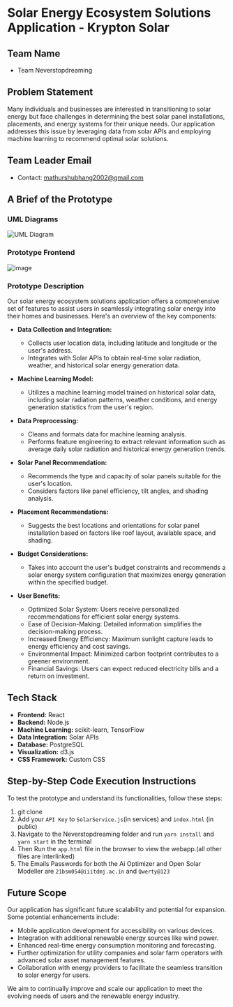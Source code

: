 # Solar Energy Ecosystem Solutions Application - Krypton Solar

## Team Name

- Team Neverstopdreaming

## Problem Statement

Many individuals and businesses are interested in transitioning to solar energy but face challenges in determining the best solar panel installations, placements, and energy systems for their unique needs. Our application addresses this issue by leveraging data from solar APIs and employing machine learning to recommend optimal solar solutions.

## Team Leader Email

- Contact: mathurshubhang2002@gmail.com

## A Brief of the Prototype

### UML Diagrams

![UML Diagram](https://i.ibb.co/jMjdBd2/Untitled-Diagram-drawio.png)

### Prototype Frontend

![image](https://github.com/semi-infiknight/Code-with-Google-Maps/assets/97100765/151c1e4c-e7cc-47a7-aafe-650ff4b52859)

### Prototype Description

Our solar energy ecosystem solutions application offers a comprehensive set of features to assist users in seamlessly integrating solar energy into their homes and businesses. Here's an overview of the key components:

- **Data Collection and Integration:**

  - Collects user location data, including latitude and longitude or the user's address.
  - Integrates with Solar APIs to obtain real-time solar radiation, weather, and historical solar energy generation data.

- **Machine Learning Model:**

  - Utilizes a machine learning model trained on historical solar data, including solar radiation patterns, weather conditions, and energy generation statistics from the user's region.

- **Data Preprocessing:**

  - Cleans and formats data for machine learning analysis.
  - Performs feature engineering to extract relevant information such as average daily solar radiation and historical energy generation trends.

- **Solar Panel Recommendation:**

  - Recommends the type and capacity of solar panels suitable for the user's location.
  - Considers factors like panel efficiency, tilt angles, and shading analysis.

- **Placement Recommendations:**

  - Suggests the best locations and orientations for solar panel installation based on factors like roof layout, available space, and shading.

- **Budget Considerations:**

  - Takes into account the user's budget constraints and recommends a solar energy system configuration that maximizes energy generation within the specified budget.

- **User Benefits:**
  - Optimized Solar System: Users receive personalized recommendations for efficient solar energy systems.
  - Ease of Decision-Making: Detailed information simplifies the decision-making process.
  - Increased Energy Efficiency: Maximum sunlight capture leads to energy efficiency and cost savings.
  - Environmental Impact: Minimized carbon footprint contributes to a greener environment.
  - Financial Savings: Users can expect reduced electricity bills and a return on investment.

## Tech Stack

- **Frontend:** React
- **Backend:** Node.js
- **Machine Learning:** scikit-learn, TensorFlow
- **Data Integration:** Solar APIs
- **Database:** PostgreSQL
- **Visualization:** d3.js
- **CSS Framework:** Custom CSS

## Step-by-Step Code Execution Instructions

To test the prototype and understand its functionalities, follow these steps:

1. git clone
2. Add your `API Key` to `SolarService.js`(in services) and `index.html` (in public)
3. Navigate to the Neverstopdreaming folder and run `yarn install` and `yarn start` in the terminal
4. Then Run the `app.html` file in the browser to view the webapp.(all other files are interlinked)
5. The Emails Passwords for both the Ai Optimizer and Open Solar Modeller are `21bsm054@iiitdmj.ac.in` and `Qwerty@123`

## Future Scope

Our application has significant future scalability and potential for expansion. Some potential enhancements include:

- Mobile application development for accessibility on various devices.
- Integration with additional renewable energy sources like wind power.
- Enhanced real-time energy consumption monitoring and forecasting.
- Further optimization for utility companies and solar farm operators with advanced solar asset management features.
- Collaboration with energy providers to facilitate the seamless transition to solar energy for users.

We aim to continually improve and scale our application to meet the evolving needs of users and the renewable energy industry.
